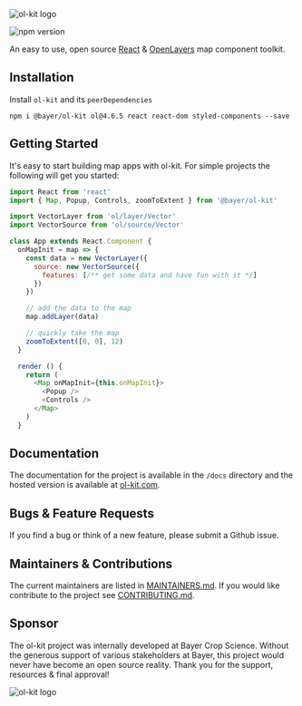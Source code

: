 ![ol-kit logo](https://raw.github.com/MonsantoCo/ol-kit/master/config/jsdoc/template/static/readme-ol-kit-logo.png)

![npm version](https://img.shields.io/npm/v/@bayer/ol-kit)

An easy to use, open source [React](https://github.com/facebook/react) & [OpenLayers](https://github.com/openlayers/openlayers) map component toolkit.

## Installation
Install `ol-kit` and its `peerDependencies`

```
npm i @bayer/ol-kit ol@4.6.5 react react-dom styled-components --save
```

## Getting Started
It's easy to start building map apps with ol-kit. For simple projects the following will get you started:
```javascript
import React from 'react'
import { Map, Popup, Controls, zoomToExtent } from '@bayer/ol-kit'

import VectorLayer from 'ol/layer/Vector'
import VectorSource from 'ol/source/Vector'

class App extends React.Component {
  onMapInit = map => {
    const data = new VectorLayer({
      source: new VectorSource({
        features: [/** get some data and have fun with it */]
      })
    })

    // add the data to the map
    map.addLayer(data)

    // quickly take the map
    zoomToExtent([0, 0], 12)
  }

  render () {
    return (
      <Map onMapInit={this.onMapInit}>
        <Popup />
        <Controls />
      </Map>
    )
  }
```

## Documentation
The documentation for the project is available in the `/docs` directory and the hosted version is available at [ol-kit.com](https://ol-kit.com).

## Bugs & Feature Requests
If you find a bug or think of a new feature, please submit a Github issue.

## Maintainers & Contributions
The current maintainers are listed in [MAINTAINERS.md](https://github.com/MonsantoCo/ol-kit/blob/master/MAINTAINERS.md). If you would like contribute to the project see [CONTRIBUTING.md](https://github.com/MonsantoCo/ol-kit/blob/master/CONTRIBUTING.md).

## Sponsor
The ol-kit project was internally developed at Bayer Crop Science. Without the generous support of various stakeholders at Bayer, this project would never have become an open source reality. Thank you for the support, resources & final approval!

![ol-kit logo](https://raw.github.com/MonsantoCo/ol-kit/master/config/jsdoc/template/static/readme-bayer-logo.png)
